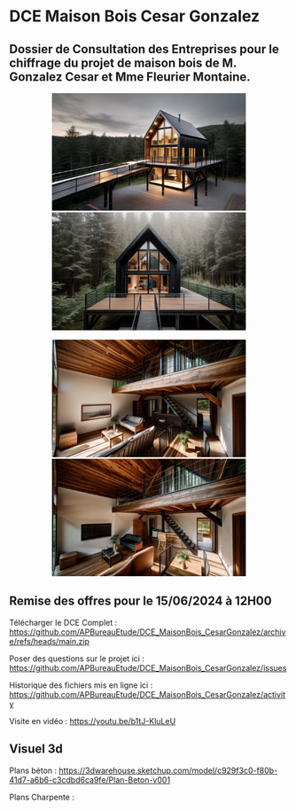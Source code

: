 # DCE Maison Bois Cesar Gonzalez
## Dossier de Consultation des Entreprises pour le chiffrage du projet de maison bois de M. Gonzalez Cesar et Mme Fleurier Montaine.

<p align="center">
  <img src="https://github.com/APBureauEtude/DCE_MaisonBois_CesarGonzalez/blob/main/Visuel/Projet%20v1.03%20%2020240511%2017h07m07s.png" width="350" title="hover text">
  <img src="https://github.com/APBureauEtude/DCE_MaisonBois_CesarGonzalez/blob/main/Visuel/Projet%20v1.03%20%2020240511%2017h18m26s.png" width="350" title="hover text">
</p>

<p align="center">
  <img src="https://github.com/APBureauEtude/DCE_MaisonBois_CesarGonzalez/blob/main/Visuel/Projet%20v1.03%20%2020240511%2017h11m39s.png" width="350" title="hover text">
  <img src="https://github.com/APBureauEtude/DCE_MaisonBois_CesarGonzalez/blob/main/Visuel/Projet%20v1.03%20%2020240511%2017h11m46s.png" width="350" title="hover text">
</p>

## Remise des offres pour le 15/06/2024 à 12H00

Télécharger le DCE Complet : 
https://github.com/APBureauEtude/DCE_MaisonBois_CesarGonzalez/archive/refs/heads/main.zip


Poser des questions sur le projet ici : 
https://github.com/APBureauEtude/DCE_MaisonBois_CesarGonzalez/issues

Historique des fichiers mis en ligne ici :
https://github.com/APBureauEtude/DCE_MaisonBois_CesarGonzalez/activity

Visite en vidéo : 
https://youtu.be/b1tJ-KluLeU

## Visuel 3d 

Plans béton : https://3dwarehouse.sketchup.com/model/c929f3c0-f80b-41d7-a6b6-c3cdbd6ca9fe/Plan-Beton-v001

Plans Charpente :
